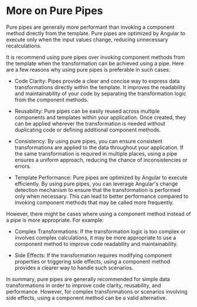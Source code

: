 # More on Pure Pipes

Pure pipes are generally more performant than invoking a component
method directly from the template. Pure pipes are optimized by Angular
to execute only when the input values change, reducing unnecessary
recalculations.

It is recommend using pure pipes over invoking component methods from
the template when the transformation can be achieved using a pipe. Here
are a few reasons why using pure pipes is preferable in such cases:

- Code Clarity: Pipes provide a clear and concise way to express data
  transformations directly within the template. It improves the
  readability and maintainability of your code by separating the
  transformation logic from the component methods.

- Reusability: Pure pipes can be easily reused across multiple components
  and templates within your application. Once created, they can be applied
  wherever the transformation is needed without duplicating code or
  defining additional component methods.

- Consistency: By using pure pipes, you can ensure consistent
  transformations are applied to the data throughout your application. If
  the same transformation is required in multiple places, using a pipe
  ensures a uniform approach, reducing the chance of inconsistencies or
  errors.

- Template Performance: Pure pipes are optimized by Angular to execute
  efficiently. By using pure pipes, you can leverage Angular's change
  detection mechanism to ensure that the transformation is performed only
  when necessary. This can lead to better performance compared to invoking
  component methods that may be called more frequently.

However, there might be cases where using a component method instead of
a pipe is more appropriate. For example:

- Complex Transformations: If the transformation logic is too complex or
  involves complex calculations, it may be more appropriate to use a
  component method to improve code readability and maintainability.

- Side Effects: If the transformation requires modifying component
  properties or triggering side effects, using a component method provides
  a clearer way to handle such scenarios.

In summary, pure pipes are generally recommended for simple data
transformations in order to improve code clarity, reusability, and
performance. However, for complex transformations or scenarios involving
side effects, using a component method can be a valid alternative.

